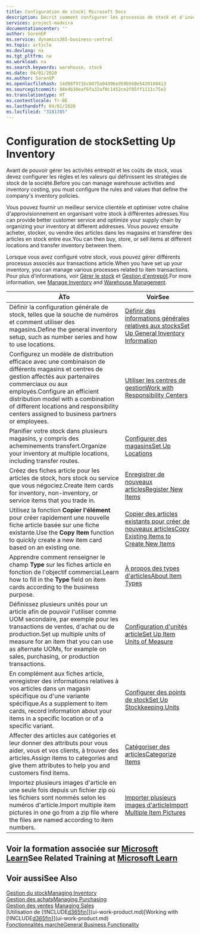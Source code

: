 ```yaml
---
title: Configuration de stock| Microsoft Docs
description: Décrit comment configurer les processus de stock et d'inventaire, y compris les acheminements pour le transfert et les magasins, tels que des entrepôts.
services: project-madeira
documentationcenter: ''
author: SorenGP
ms.service: dynamics365-business-central
ms.topic: article
ms.devlang: na
ms.tgt_pltfrm: na
ms.workload: na
ms.search.keywords: warehouse, stock
ms.date: 04/01/2020
ms.author: SorenGP
ms.openlocfilehash: 14d98f971bcb075a94396ed59b560e5420100413
ms.sourcegitcommit: 88e4b30eaf6fa32af0c1452ce2f85ff1111c75e2
ms.translationtype: HT
ms.contentlocale: fr-BE
ms.lasthandoff: 04/01/2020
ms.locfileid: "3181785"
---
```

# <a name="setting-up-inventory"></a><span data-ttu-id="0976e-103">Configuration de stock</span><span class="sxs-lookup"><span data-stu-id="0976e-103">Setting Up Inventory</span></span>
<span data-ttu-id="0976e-104">Avant de pouvoir gérer les activités entrepôt et les coûts de stock, vous devez configurer les règles et les valeurs qui définissent les stratégies de stock de la société.</span><span class="sxs-lookup"><span data-stu-id="0976e-104">Before you can manage warehouse activities and inventory costing, you must configure the rules and values that define the company's inventory policies.</span></span>

<span data-ttu-id="0976e-105">Vous pouvez fournir un meilleur service clientèle et optimiser votre chaîne d'approvisionnement en organisant votre stock à différentes adresses.</span><span class="sxs-lookup"><span data-stu-id="0976e-105">You can provide better customer service and optimize your supply chain by organizing your inventory at different addresses.</span></span> <span data-ttu-id="0976e-106">Vous pouvez ensuite acheter, stocker, ou vendre des articles dans les magasins et transférer des articles en stock entre eux.</span><span class="sxs-lookup"><span data-stu-id="0976e-106">You can then buy, store, or sell items at different locations and transfer inventory between them.</span></span>

<span data-ttu-id="0976e-107">Lorsque vous avez configuré votre stock, vous pouvez gérer différents processus associés aux transactions article.</span><span class="sxs-lookup"><span data-stu-id="0976e-107">When you have set up your inventory, you can manage various processes related to item transactions.</span></span> <span data-ttu-id="0976e-108">Pour plus d'informations, voir [Gérer le stock](inventory-manage-inventory.md) et [Gestion d'entrepôt](warehouse-manage-warehouse.md).</span><span class="sxs-lookup"><span data-stu-id="0976e-108">For more information, see [Manage Inventory](inventory-manage-inventory.md) and [Warehouse Management](warehouse-manage-warehouse.md).</span></span>

| <span data-ttu-id="0976e-109">À</span><span class="sxs-lookup"><span data-stu-id="0976e-109">To</span></span> | <span data-ttu-id="0976e-110">Voir</span><span class="sxs-lookup"><span data-stu-id="0976e-110">See</span></span> |
| --- | --- |
| <span data-ttu-id="0976e-111">Définir la configuration générale de stock, telles que la souche de numéros et comment utiliser des magasins.</span><span class="sxs-lookup"><span data-stu-id="0976e-111">Define the general inventory setup, such as number series and how to use locations.</span></span> |[<span data-ttu-id="0976e-112">Définir des informations générales relatives aux stocks</span><span class="sxs-lookup"><span data-stu-id="0976e-112">Set Up General Inventory Information</span></span>](inventory-how-setup-general.md) |
|<span data-ttu-id="0976e-113">Configurez un modèle de distribution efficace avec une combinaison de différents magasins et centres de gestion affectés aux partenaires commerciaux ou aux employés.</span><span class="sxs-lookup"><span data-stu-id="0976e-113">Configure an efficient distribution model with a combination of different locations and responsibility centers assigned to business partners or employees.</span></span>|[<span data-ttu-id="0976e-114">Utiliser les centres de gestion</span><span class="sxs-lookup"><span data-stu-id="0976e-114">Work with Responsibility Centers</span></span>](inventory-responsibility-centers.md)|
| <span data-ttu-id="0976e-115">Planifier votre stock dans plusieurs magasins, y compris des acheminements transfert.</span><span class="sxs-lookup"><span data-stu-id="0976e-115">Organize your inventory at multiple locations, including transfer routes.</span></span> |[<span data-ttu-id="0976e-116">Configurer des magasins</span><span class="sxs-lookup"><span data-stu-id="0976e-116">Set Up Locations</span></span>](inventory-how-register-new-items.md) |
| <span data-ttu-id="0976e-117">Créez des fiches article pour les articles de stock, hors stock ou service que vous négociez.</span><span class="sxs-lookup"><span data-stu-id="0976e-117">Create item cards for inventory, non-inventory, or service items that you trade in.</span></span> |[<span data-ttu-id="0976e-118">Enregistrer de nouveaux articles</span><span class="sxs-lookup"><span data-stu-id="0976e-118">Register New Items</span></span>](inventory-how-register-new-items.md) |
|<span data-ttu-id="0976e-119">Utilisez la fonction **Copier l'élément** pour créer rapidement une nouvelle fiche article basée sur une fiche existante.</span><span class="sxs-lookup"><span data-stu-id="0976e-119">Use the **Copy Item** function to quickly create a new item card based on an existing one.</span></span>|[<span data-ttu-id="0976e-120">Copier des articles existants pour créer de nouveaux articles</span><span class="sxs-lookup"><span data-stu-id="0976e-120">Copy Existing Items to Create New Items</span></span>](inventory-how-copy-items.md)|
|<span data-ttu-id="0976e-121">Apprendre comment renseigner le champ **Type** sur les fiches article en fonction de l'objectif commercial.</span><span class="sxs-lookup"><span data-stu-id="0976e-121">Learn how to fill in the **Type** field on item cards according to the business purpose.</span></span>|[<span data-ttu-id="0976e-122">À propos des types d'articles</span><span class="sxs-lookup"><span data-stu-id="0976e-122">About Item Types</span></span>](inventory-about-item-types.md)|
|<span data-ttu-id="0976e-123">Définissez plusieurs unités pour un article afin de pouvoir l'utiliser comme UOM secondaire, par exemple pour les transactions de ventes, d'achat ou de production.</span><span class="sxs-lookup"><span data-stu-id="0976e-123">Set up multiple units of measure for an item that you can use as alternate UOMs, for example on sales, purchasing, or production transactions.</span></span>|[<span data-ttu-id="0976e-124">Configuration d'unités article</span><span class="sxs-lookup"><span data-stu-id="0976e-124">Set Up Item Units of Measure</span></span>](inventory-how-setup-units-of-measure.md)|
|<span data-ttu-id="0976e-125">En complément aux fiches article, enregistrer des informations relatives à vos articles dans un magasin spécifique ou d'une variante spécifique.</span><span class="sxs-lookup"><span data-stu-id="0976e-125">As a supplement to item cards, record information about your items in a specific location or of a specific variant.</span></span>|[<span data-ttu-id="0976e-126">Configurer des points de stock</span><span class="sxs-lookup"><span data-stu-id="0976e-126">Set Up Stockkeeping Units</span></span>](inventory-how-to-set-up-stockkeeping-units.md)|
| <span data-ttu-id="0976e-127">Affecter des articles aux catégories et leur donner des attributs pour vous aider, vous et vos clients, à trouver des articles.</span><span class="sxs-lookup"><span data-stu-id="0976e-127">Assign items to categories and give them attributes to help you and customers find items.</span></span> |[<span data-ttu-id="0976e-128">Catégoriser des articles</span><span class="sxs-lookup"><span data-stu-id="0976e-128">Categorize Items</span></span>](inventory-how-categorize-items.md) |
|<span data-ttu-id="0976e-129">Importez plusieurs images d'article en une seule fois depuis un fichier zip où les fichiers sont nommés selon les numéros d'article.</span><span class="sxs-lookup"><span data-stu-id="0976e-129">Import multiple item pictures in one go from a zip file where the files are named according to item numbers.</span></span>|[<span data-ttu-id="0976e-130">Importer plusieurs images d'article</span><span class="sxs-lookup"><span data-stu-id="0976e-130">Import Multiple Item Pictures</span></span>](inventory-how-import-item-pictures.md)|

## <a name="see-related-training-at-microsoft-learn"></a><span data-ttu-id="0976e-131">Voir la formation associée sur [Microsoft Learn](/learn/modules/trade-get-started-dynamics-365-business-central/)</span><span class="sxs-lookup"><span data-stu-id="0976e-131">See Related Training at [Microsoft Learn](/learn/modules/trade-get-started-dynamics-365-business-central/)</span></span>

## <a name="see-also"></a><span data-ttu-id="0976e-132">Voir aussi</span><span class="sxs-lookup"><span data-stu-id="0976e-132">See Also</span></span>
[<span data-ttu-id="0976e-133">Gestion du stock</span><span class="sxs-lookup"><span data-stu-id="0976e-133">Managing Inventory</span></span>](inventory-manage-inventory.md)  
[<span data-ttu-id="0976e-134">Gestion des achats</span><span class="sxs-lookup"><span data-stu-id="0976e-134">Managing Purchasing</span></span>](purchasing-manage-purchasing.md)  
<span data-ttu-id="0976e-135">[Gestion des ventes](sales-manage-sales.md)  </span><span class="sxs-lookup"><span data-stu-id="0976e-135">[Managing Sales](sales-manage-sales.md)  </span></span>  
<span data-ttu-id="0976e-136">[Utilisation de [!INCLUDE[d365fin](includes/d365fin_md.md)]](ui-work-product.md)</span><span class="sxs-lookup"><span data-stu-id="0976e-136">[Working with [!INCLUDE[d365fin](includes/d365fin_md.md)]](ui-work-product.md)</span></span>  
[<span data-ttu-id="0976e-137">Fonctionnalités marché</span><span class="sxs-lookup"><span data-stu-id="0976e-137">General Business Functionality</span></span>](ui-across-business-areas.md)
